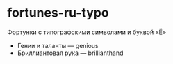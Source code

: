 # fortunes-ru-typo

Фортунки с типографскими символами и буквой «Ё»

- Гении и таланты — genious
- Бриллиантовая рука — brillianthand
